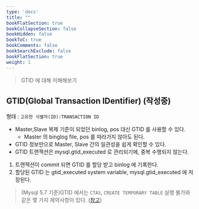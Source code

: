 ```yaml
---
type: 'docs'
title: ""
bookFlatSection: true
bookCollapseSection: false
bookHidden: false
bookToC: true
bookComments: false
bookSearchExclude: false
bookFlatSection: true
weight: 1
---
```


> GTID 에 대해 이해해보기

## GTID(Global Transaction IDentifier) (작성중)

형태 : `고유한 식별자(ID):TRANSACTION ID`

- Master,Slave 복제 기준이 되었던 binlog, pos 대신 GTID 를 사용할 수 있다.
  - Master 의 binglog file, pos 를 따라가지 않아도 된다.
- GTID 정보만으로 Master, Slave 간의 일관성을 쉽게 확인할 수 있다.
- GTID 트랜잭션은 mysql.gtid_executed 로 관리되기에, 중복 수행되지 않는다.

1. 트랜잭션이 commit 되면 GTID 를 할당 받고 binlog 에 기록한다.
2. 할당된 GTID 는 gtid_executed system variable, mysql.gtid_executed 에 저장된다.

> (Mysql 5.7 기준)GTID 에서는 `CTAS`, `CREATE TEMPORARY TABLE` 실행 불가와 같은 몇 가지 제약사항이 있다. ([참고](https://dev.mysql.com/doc/refman/5.7/en/replication-gtids-restrictions.html))